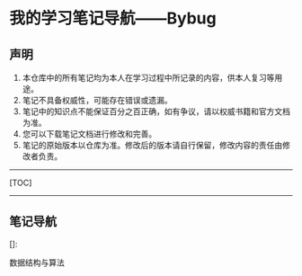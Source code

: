 # 我的学习笔记导航——Bybug

## 声明

1. 本仓库中的所有笔记均为本人在学习过程中所记录的内容，供本人复习等用途。
2. 笔记不具备权威性，可能存在错误或遗漏。
3. 笔记中的知识点不能保证百分之百正确，如有争议，请以权威书籍和官方文档为准。
4. 您可以下载笔记文档进行修改和完善。
5. 笔记的原始版本以仓库为准。修改后的版本请自行保留，修改内容的责任由修改者负责。

------

[TOC]



---

## 笔记导航

[Typora教程]: .\Typora.md	"（转载）"
[AJAX+NODE.JS+WebPack]: .\AJAX+nodejs+webpack_text.md	"（已完结）"

[]: 

数据结构与算法

